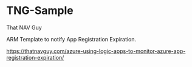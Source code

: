 # TNG-Sample
That NAV Guy

ARM Template to notify App Registration Expiration.

https://thatnavguy.com/azure-using-logic-apps-to-monitor-azure-app-registration-expiration/